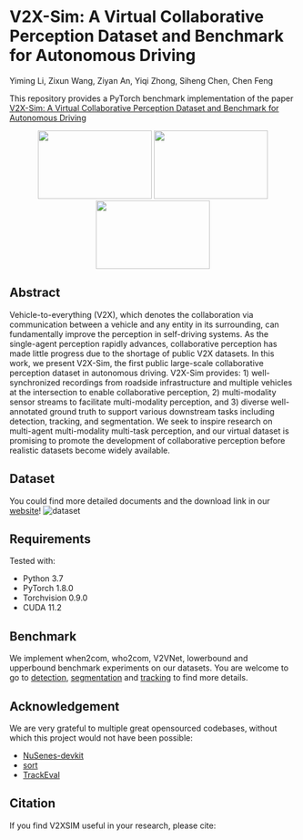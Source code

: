 # V2X-Sim: A Virtual Collaborative Perception Dataset and Benchmark for Autonomous Driving
Yiming Li, Zixun Wang, Ziyan An, Yiqi Zhong, Siheng Chen, Chen Feng

This repository provides a PyTorch benchmark implementation of the paper [V2X-Sim: A Virtual Collaborative Perception Dataset and Benchmark for Autonomous Driving](https://openreview.net/forum?id=15UnJrBjh_L)

<div align="center">
    <img src="https://ai4ce.github.io/V2X-Sim/img/multi-agent/overview.PNG" width="200" height="120"> 
    <img src="https://ai4ce.github.io/V2X-Sim/img/multi-agent/cars-1.PNG" width="200" height="120"> 
    <img src="https://ai4ce.github.io/V2X-Sim/img/multi-agent/infra-1.PNG" width="200" height="120">
</div>

## Abstract

Vehicle-to-everything (V2X), which denotes the collaboration via communication between a vehicle and any entity in its surrounding, can fundamentally improve the perception in self-driving systems. As the single-agent perception rapidly advances, collaborative perception has made little progress due to the shortage of public V2X datasets. In this work, we present V2X-Sim, the first public large-scale collaborative perception dataset in autonomous driving. V2X-Sim provides: 1) well-synchronized recordings from roadside infrastructure and multiple vehicles at the intersection to enable collaborative perception, 2) multi-modality sensor streams to facilitate multi-modality perception, and 3) diverse well-annotated ground truth to support various downstream tasks including detection, tracking, and segmentation. We seek to inspire research on multi-agent multi-modality multi-task perception, and our virtual dataset is promising to promote the development of collaborative perception before realistic datasets become widely available.



## Dataset

You could find more detailed documents and the download link in our [website](https://ai4ce.github.io/V2X-Sim/index.html)!
![dataset](https://ai4ce.github.io/V2X-Sim/img/SensorSetupNew.PNG)

## Requirements

Tested with:

- Python 3.7
- PyTorch 1.8.0
- Torchvision 0.9.0
- CUDA 11.2



## Benchmark

We implement when2com, who2com, V2VNet, lowerbound and upperbound benchmark experiments on our datasets. You are welcome to go to [detection](./det), [segmentation](./seg) and [tracking](track) to find more details.



## Acknowledgement

We are very grateful to multiple great opensourced codebases, without which this project would not have been possible:

- [NuSenes-devkit](https://github.com/nutonomy/nuscenes-devkit)
- [sort](https://github.com/abewley/sort)
- [TrackEval](https://github.com/JonathonLuiten/TrackEval)



## Citation

If you find V2XSIM useful in your research, please cite:

```tex

```

